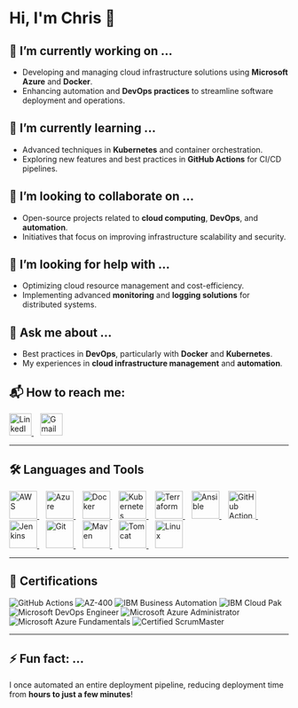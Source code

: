 # Hi, I'm Chris 👋

## 🔭 I’m currently working on ...
- Developing and managing cloud infrastructure solutions using **Microsoft Azure** and **Docker**.
- Enhancing automation and **DevOps practices** to streamline software deployment and operations.

## 🌱 I’m currently learning ...
- Advanced techniques in **Kubernetes** and container orchestration.
- Exploring new features and best practices in **GitHub Actions** for CI/CD pipelines.

## 👯 I’m looking to collaborate on ...
- Open-source projects related to **cloud computing**, **DevOps**, and **automation**.
- Initiatives that focus on improving infrastructure scalability and security.

## 🤔 I’m looking for help with ...
- Optimizing cloud resource management and cost-efficiency.
- Implementing advanced **monitoring** and **logging solutions** for distributed systems.

## 💬 Ask me about ...
- Best practices in **DevOps**, particularly with **Docker** and **Kubernetes**.
- My experiences in **cloud infrastructure management** and **automation**.

## 📬 How to reach me:

<p align="left">
  <a href="https://www.linkedin.com/in/chris-regy/" target="_blank">
    <img src="https://upload.wikimedia.org/wikipedia/commons/c/ca/LinkedIn_logo_initials.png" alt="LinkedIn" width="40" height="40"/>
  </a>
  &nbsp;&nbsp;
  <a href="mailto:chrisregy97@gmail.com">
    <img src="https://upload.wikimedia.org/wikipedia/commons/4/4e/Gmail_Icon.png" alt="Gmail" width="40" height="40"/>
  </a>
</p>


---

  ## 🛠️ Languages and Tools

<p align="left">
  <a href="https://aws.amazon.com/" target="_blank">
    <img src="https://upload.wikimedia.org/wikipedia/commons/9/93/Amazon_Web_Services_Logo.svg" alt="AWS" width="50" height="50"/>
  </a>
  &nbsp;&nbsp;
  <a href="https://azure.microsoft.com/" target="_blank">
    <img src="https://upload.wikimedia.org/wikipedia/commons/a/a8/Microsoft_Azure_Logo.svg" alt="Azure" width="50" height="50"/>
  </a>
  &nbsp;&nbsp;
  <a href="https://www.docker.com/" target="_blank">
    <img src="https://www.docker.com/wp-content/uploads/2022/03/Moby-logo.png" alt="Docker" width="50" height="50"/>
  </a>
  &nbsp;&nbsp;
  <a href="https://kubernetes.io/" target="_blank">
    <img src="https://upload.wikimedia.org/wikipedia/commons/3/39/Kubernetes_logo_without_workmark.svg" alt="Kubernetes" width="50" height="50"/>
  </a>
  &nbsp;&nbsp;
  <a href="https://www.terraform.io/" target="_blank">
    <img src="https://upload.wikimedia.org/wikipedia/commons/0/04/Terraform_Logo.svg" alt="Terraform" width="50" height="50"/>
  </a>
  &nbsp;&nbsp;
  <a href="https://www.ansible.com/" target="_blank">
    <img src="https://upload.wikimedia.org/wikipedia/commons/2/24/Ansible_logo.svg" alt="Ansible" width="50" height="50"/>
  </a>
  &nbsp;&nbsp;
  <a href="https://github.com/features/actions" target="_blank">
    <img src="https://avatars.githubusercontent.com/u/44036562?s=200&v=4" alt="GitHub Actions" width="50" height="50"/>
  </a>
  &nbsp;&nbsp;
  <a href="https://www.jenkins.io/" target="_blank">
    <img src="https://upload.wikimedia.org/wikipedia/commons/e/e9/Jenkins_logo.svg" alt="Jenkins" width="50" height="50"/>
  </a>
  &nbsp;&nbsp;
  <a href="https://git-scm.com/" target="_blank">
    <img src="https://upload.wikimedia.org/wikipedia/commons/e/e0/Git-logo.svg" alt="Git" width="50" height="50"/>
  </a>
  &nbsp;&nbsp;
  <a href="https://maven.apache.org/" target="_blank">
    <img src="https://upload.wikimedia.org/wikipedia/commons/5/52/Apache_Maven_logo.svg" alt="Maven" width="50" height="50"/>
  </a>
  &nbsp;&nbsp;
  <a href="https://tomcat.apache.org/" target="_blank">
    <img src="https://upload.wikimedia.org/wikipedia/commons/f/fe/Apache_Tomcat_logo.svg" alt="Tomcat" width="50" height="50"/>
  </a>
  &nbsp;&nbsp;
  <a href="https://www.linux.org/" target="_blank">
    <img src="https://upload.wikimedia.org/wikipedia/commons/a/af/Tux.png" alt="Linux" width="50" height="50"/>
  </a>
</p>



---

## 📜 Certifications

<p align="left">
  <img src="https://img.shields.io/badge/GitHub_Actions-2088FF?style=for-the-badge&logo=github-actions&logoColor=white" alt="GitHub Actions">
  <img src="https://img.shields.io/badge/AZ-400-0078D7?style=for-the-badge&logo=microsoft-azure&logoColor=white" alt="AZ-400">
  <img src="https://img.shields.io/badge/IBM_Business_Automation-052FAD?style=for-the-badge&logo=ibm&logoColor=white" alt="IBM Business Automation">
  <img src="https://img.shields.io/badge/IBM_Cloud_Pak-052FAD?style=for-the-badge&logo=ibm&logoColor=white" alt="IBM Cloud Pak">
  <img src="https://img.shields.io/badge/Microsoft_DevOps_Engineer-0078D7?style=for-the-badge&logo=microsoft-azure&logoColor=white" alt="Microsoft DevOps Engineer">
  <img src="https://img.shields.io/badge/Microsoft_Azure_Administrator-0078D7?style=for-the-badge&logo=microsoft-azure&logoColor=white" alt="Microsoft Azure Administrator">
  <img src="https://img.shields.io/badge/Microsoft_Azure_Fundamentals-0078D7?style=for-the-badge&logo=microsoft-azure&logoColor=white" alt="Microsoft Azure Fundamentals">
  <img src="https://img.shields.io/badge/Certified_ScrumMaster-009FDA?style=for-the-badge&logo=scrumalliance&logoColor=white" alt="Certified ScrumMaster">
</p>

---

## ⚡ Fun fact: ...
I once automated an entire deployment pipeline, reducing deployment time from **hours to just a few minutes**!
